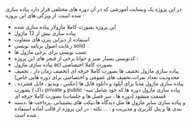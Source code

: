  در این پروژه یک وبسایت آموزشی که در آن دوره های مختلفی قرار دارد پیاده سازی شده است.
از ویژگی های این پروژه : 
- این پروژه بصورت کاملا ماژولار پیاده سازی شده 
- پیاده سازی بیش از 12 ماژول
- استفاده از دیزاین پترن های متفاوت
- رعایت اصول برنامه نویسی solid
- تست نویسی برای برخی ماژول ها
- کدنویسی بسیار تمیز و خوانا
برخی از فیچر های این پروژه : 
- پیاده سازی ماژول acl بصورت کاملا اختصاصی
- پیاده سازی ماژول تخفیف ها بصورت کاملا حرفه ای (تخفیف زمان دار ، تخفیف محدودیت تعداد نفرات،تخفیف های عمومی و اختصاصی برای دوره هایی خاص)
- پیاده سازی ماژول مدیا برای آپلود و دانلود فایل ها (عکس ، ویدیو ، فایل فشرده ، داک ) بصورت private و public
-پیاده سازی ماژول دوره ها که خود شامل سه قسمت میشود (دوره ها ، سر فصل ها  و جلسات) بصورت کاملا حرفه ای
- و پیاده سازی سایر ماژول ها مثل دیدگاه ها،تیکت های پشتیبانی ،پرداخت ها ،دسته بندی ها و پنل کاربری و مدیریت و . . .
نکته : در این پروژه از  قالب آماده  استفاده شده است .
